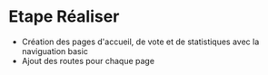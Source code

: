# Etape Réaliser

- Création des pages d'accueil, de vote et de statistiques avec la naviguation basic
- Ajout des routes pour chaque page